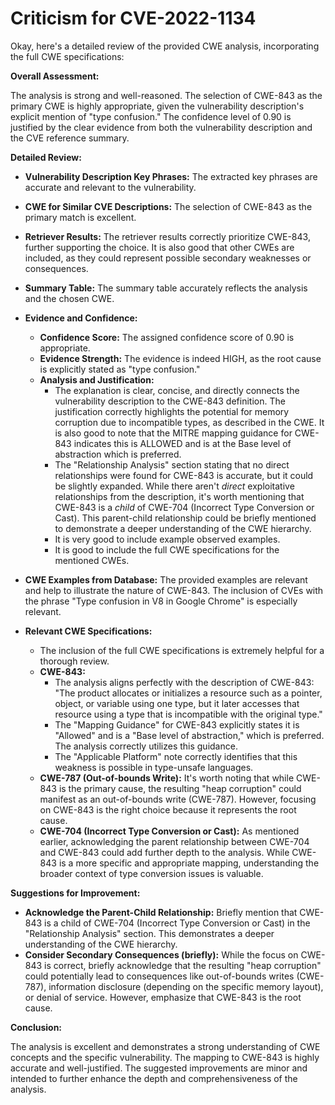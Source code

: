 # Criticism for CVE-2022-1134

Okay, here's a detailed review of the provided CWE analysis, incorporating the full CWE specifications:

**Overall Assessment:**

The analysis is strong and well-reasoned. The selection of CWE-843 as the primary CWE is highly appropriate, given the vulnerability description's explicit mention of "type confusion." The confidence level of 0.90 is justified by the clear evidence from both the vulnerability description and the CVE reference summary.

**Detailed Review:**

*   **Vulnerability Description Key Phrases:** The extracted key phrases are accurate and relevant to the vulnerability.

*   **CWE for Similar CVE Descriptions:** The selection of CWE-843 as the primary match is excellent.

*   **Retriever Results:** The retriever results correctly prioritize CWE-843, further supporting the choice. It is also good that other CWEs are included, as they could represent possible secondary weaknesses or consequences.

*   **Summary Table:** The summary table accurately reflects the analysis and the chosen CWE.

*   **Evidence and Confidence:**

    *   **Confidence Score:** The assigned confidence score of 0.90 is appropriate.
    *   **Evidence Strength:** The evidence is indeed HIGH, as the root cause is explicitly stated as "type confusion."
    *   **Analysis and Justification:**
        *   The explanation is clear, concise, and directly connects the vulnerability description to the CWE-843 definition.  The justification correctly highlights the potential for memory corruption due to incompatible types, as described in the CWE. It is also good to note that the MITRE mapping guidance for CWE-843 indicates this is ALLOWED and is at the Base level of abstraction which is preferred.
        *   The "Relationship Analysis" section stating that no direct relationships were found for CWE-843 is accurate, but it could be slightly expanded. While there aren't *direct* exploitative relationships from the description, it's worth mentioning that CWE-843 is a *child* of CWE-704 (Incorrect Type Conversion or Cast). This parent-child relationship could be briefly mentioned to demonstrate a deeper understanding of the CWE hierarchy.
        * It is very good to include example observed examples.
        * It is good to include the full CWE specifications for the mentioned CWEs.

*   **CWE Examples from Database:** The provided examples are relevant and help to illustrate the nature of CWE-843. The inclusion of CVEs with the phrase "Type confusion in V8 in Google Chrome" is especially relevant.

*   **Relevant CWE Specifications:**

    *   The inclusion of the full CWE specifications is extremely helpful for a thorough review.
    *   **CWE-843:**
        *   The analysis aligns perfectly with the description of CWE-843: "The product allocates or initializes a resource such as a pointer, object, or variable using one type, but it later accesses that resource using a type that is incompatible with the original type."
        *   The "Mapping Guidance" for CWE-843 explicitly states it is "Allowed" and is a "Base level of abstraction," which is preferred. The analysis correctly utilizes this guidance.
        *   The "Applicable Platform" note correctly identifies that this weakness is possible in type-unsafe languages.
    *   **CWE-787 (Out-of-bounds Write):** It's worth noting that while CWE-843 is the primary cause, the resulting "heap corruption" could manifest as an out-of-bounds write (CWE-787). However, focusing on CWE-843 is the right choice because it represents the root cause.
    *   **CWE-704 (Incorrect Type Conversion or Cast):** As mentioned earlier, acknowledging the parent relationship between CWE-704 and CWE-843 could add further depth to the analysis. While CWE-843 is a more specific and appropriate mapping, understanding the broader context of type conversion issues is valuable.

**Suggestions for Improvement:**

*   **Acknowledge the Parent-Child Relationship:** Briefly mention that CWE-843 is a child of CWE-704 (Incorrect Type Conversion or Cast) in the "Relationship Analysis" section. This demonstrates a deeper understanding of the CWE hierarchy.
*   **Consider Secondary Consequences (briefly):** While the focus on CWE-843 is correct, briefly acknowledge that the resulting "heap corruption" could potentially lead to consequences like out-of-bounds writes (CWE-787), information disclosure (depending on the specific memory layout), or denial of service. However, emphasize that CWE-843 is the root cause.

**Conclusion:**

The analysis is excellent and demonstrates a strong understanding of CWE concepts and the specific vulnerability. The mapping to CWE-843 is highly accurate and well-justified. The suggested improvements are minor and intended to further enhance the depth and comprehensiveness of the analysis.